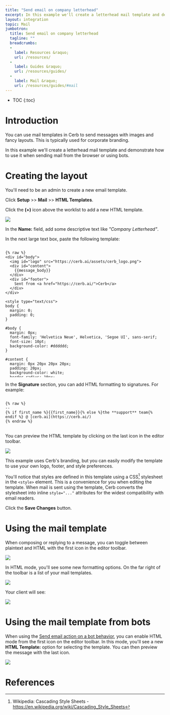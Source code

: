 ```yaml
---
title: "Send email on company letterhead"
excerpt: In this example we'll create a letterhead mail template and demonstrate how to use it when sending mail from the browser or using bots.
layout: integration
topic: Mail
jumbotron:
  title: Send email on company letterhead
  tagline: ""
  breadcrumbs:
  -
    label: Resources &raquo;
    url: /resources/
  -
    label: Guides &raquo;
    url: /resources/guides/
  -
    label: Mail &raquo;
    url: /resources/guides/#mail
---
```


* TOC
{:toc}

# Introduction

You can use mail templates in Cerb to send messages with images and fancy layouts. This is typically used for corporate branding.

In this example we'll create a letterhead mail template and demonstrate how to use it when sending mail from the browser or using bots.

# Creating the layout

You'll need to be an admin to create a new email template.

Click **Setup** >> **Mail** >> **HTML Templates**.

Click the **(+)** icon above the worklist to add a new HTML template.

<div class="cerb-screenshot">
<img src="/assets/images/guides/common/worklist-add.png" class="screenshot">
</div>

In the **Name:** field, add some descriptive text like _"Company Letterhead"_.

In the next large text box, paste the following template:

<pre style="max-height:29.5em;">
<code class="language-html">
{% raw %}
&lt;div id="body"&gt;
  &lt;img id="logo" src="https://cerb.ai/assets/cerb_logo.png"&gt;
  &lt;div id="content"&gt;
    {{message_body}}
  &lt;/div&gt;
  &lt;div id="footer"&gt;
    Sent from &lt;a href="https://cerb.ai/"&gt;Cerb&lt;/a&gt;
  &lt;/div&gt;
&lt;/div&gt;

&lt;style type="text/css"&gt;
body {
  margin: 0;
  padding: 0;
}

#body {
  margin: 0px;
  font-family: 'Helvetica Neue', Helvetica, 'Segoe UI', sans-serif;
  font-size: 10pt;
  background-color: #dddddd;
}

#content {
  margin: 0px 20px 20px 20px;
  padding: 20px;
  background-color: white;
  border-radius: 10px;
}

#logo {
  margin: 10px 0px 10px 20px;
}

#footer {
  color: rgb(150,150,150);
  font-weight: normal;
  text-align: center;
  padding-bottom: 20px;
}

#footer a {
  font-weight: bold;
  color: rgb(150,150,150);
}

a { 
  color: black;
}

blockquote {
  color: rgb(0, 128, 255);
  font-style: italic;
  margin-left: 0px;
  border-left: 1px solid rgb(0, 128, 255);
  padding-left: 5px;
}

blockquote a {
  color: rgb(0, 128, 255);
}
&lt;/style&gt;
{% endraw %}
</code>
</pre>

In the **Signature** section, you can add HTML formatting to signatures. For example:

<pre>
<code class="language-twig">
{% raw %}
-- 
{% if first_name %}{{first_name}}{% else %}the **support** team{% endif %} @ [cerb.ai](https://cerb.ai/)
{% endraw %}
</code>
</pre>

You can preview the HTML template by clicking on the last icon in the editor toolbar.

<div class="cerb-screenshot">
<img src="/assets/images/guides/mail/html-templates/editor-preview.png" class="screenshot">
</div>

This example uses Cerb's branding, but you can easily modify the template to use your own logo, footer, and style preferences.

You'll notice that styles are defined in this template using a CSS[^css] stylesheet in the `<style>` element. This is a convenience for you when editing the template. When mail is sent using the template, Cerb converts the stylesheet into inline `style="..."` attributes for the widest compatibility with email readers.

Click the **Save Changes** button.

# Using the mail template

When composing or replying to a message, you can toggle between plaintext and HTML with the first icon in the editor toolbar.

<div class="cerb-screenshot">
<img src="/assets/images/guides/mail/html-templates/mail-html-mode-toggle.png" class="screenshot">
</div>

In HTML mode, you'll see some new formatting options.  On the far right of the toolbar is a list of your mail templates.

<div class="cerb-screenshot">
<img src="/assets/images/guides/mail/html-templates/mail-html-mode.png" class="screenshot">
</div>

Your client will see:

<div class="cerb-screenshot">
<img src="/assets/images/guides/mail/html-templates/html-message.png" class="screenshot">
</div>

# Using the mail template from bots

When using the [Send email action on a bot behavior](/guides/bots/send-automatic-replies/), you can enable HTML mode from the first icon on the editor toolbar.  In this mode, you'll see a new **HTML Template:** option for selecting the template. You can then preview the message with the last icon.

<div class="cerb-screenshot">
<img src="/assets/images/guides/mail/html-templates/bot-action-html-message.png" class="screenshot">
</div>

# References

[^css]: Wikipedia: Cascading Style Sheets - <https://en.wikipedia.org/wiki/Cascading_Style_Sheets>
